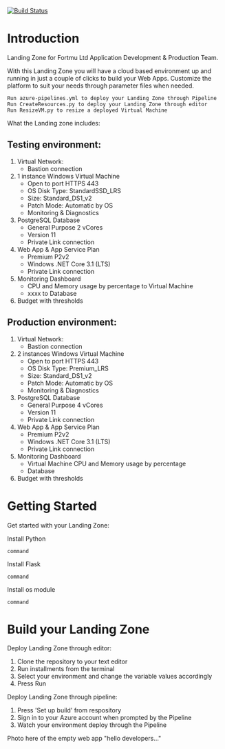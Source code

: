 [![Build Status](https://dev.azure.com/AcademyAzure2022/Fortmu%20Ltd%20-%20Group%203/_apis/build/status/FortmuDemo?branchName=master)](https://dev.azure.com/AcademyAzure2022/Fortmu%20Ltd%20-%20Group%203/_build/latest?definitionId=142&branchName=master)

# Introduction 
Landing Zone for Fortmu Ltd Application Development & Production Team.

With this Landing Zone you will have a cloud based environment up and running in just a couple of clicks to build your Web Apps. Customize the platform to suit your needs through parameter files when needed.
```
Run azure-pipelines.yml to deploy your Landing Zone through Pipeline
Run CreateResources.py to deploy your Landing Zone through editor
Run ResizeVM.py to resize a deployed Virtual Machine 
```

What the Landing zone includes:
## Testing environment:
1.	Virtual Network:
    + Bastion connection
2.	1 instance Windows Virtual Machine
    + Open to port HTTPS 443
    + OS Disk Type: StandardSSD_LRS
    + Size: Standard_DS1_v2
    + Patch Mode: Automatic by OS
    + Monitoring & Diagnostics
3.	PostgreSQL Database
    + General Purpose 2 vCores
    + Version 11
    + Private Link connection 
4.	Web App & App Service Plan
    + Premium P2v2
    + Windows .NET Core 3.1 (LTS)
    + Private Link connection
5. Monitoring Dashboard
    + CPU and Memory usage by percentage to Virtual Machine
    + xxxx to Database
6. Budget with thresholds

## Production environment:
1.	Virtual Network:
    + Bastion connection
2.	2 instances Windows Virtual Machine
    + Open to port HTTPS 443
    + OS Disk Type: Premium_LRS
    + Size: Standard_DS1_v2
    + Patch Mode: Automatic by OS
    + Monitoring & Diagnostics
3.	PostgreSQL Database
    + General Purpose 4 vCores
    + Version 11
    + Private Link connection 
4.	Web App & App Service Plan
    + Premium P2v2
    + Windows .NET Core 3.1 (LTS)
    + Private Link connection
5. Monitoring Dashboard
    + Virtual Machine CPU and Memory usage by percentage
    + Database
6. Budget with thresholds

# Getting Started
Get started with your Landing Zone:
	
Install Python
```
command
```
Install Flask
```
command
```
Install os module
```
command
```

# Build your Landing Zone
Deploy Landing Zone through editor:
1.	Clone the repository to your text editor
2.	Run installments from the terminal
3.	Select your environment and change the variable values accordingly
4.	Press Run 

Deploy Landing Zone through pipeline:
1.	Press 'Set up build' from respository
2.	Sign in to your Azure account when prompted by the Pipeline
3.	Watch your environment deploy through the Pipeline

Photo here of the empty web app "hello developers..."

